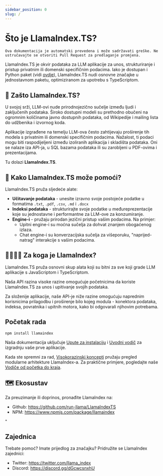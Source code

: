 ```yaml
---
sidebar_position: 0
slug: /
---
```


# Što je LlamaIndex.TS?

`Ova dokumentacija je automatski prevedena i može sadržavati greške. Ne ustručavajte se otvoriti Pull Request za predlaganje promjena.`

LlamaIndex.TS je okvir podataka za LLM aplikacije za unos, strukturiranje i pristup privatnim ili domenski specifičnim podacima. Iako je dostupan i Python paket (vidi [ovdje](https://docs.llamaindex.ai/en/stable/)), LlamaIndex.TS nudi osnovne značajke u jednostavnom paketu, optimiziranom za upotrebu s TypeScriptom.

## 🚀 Zašto LlamaIndex.TS?

U svojoj srži, LLM-ovi nude prirodnojezično sučelje između ljudi i zaključenih podataka. Široko dostupni modeli su prethodno obučeni na ogromnim količinama javno dostupnih podataka, od Wikipedije i mailing lista do udžbenika i izvornog koda.

Aplikacije izgrađene na temelju LLM-ova često zahtijevaju proširenje tih modela s privatnim ili domenski specifičnim podacima. Nažalost, ti podaci mogu biti raspodijeljeni između izoliranih aplikacija i skladišta podataka. Oni se nalaze iza API-ja, u SQL bazama podataka ili su zarobljeni u PDF-ovima i prezentacijama.

Tu dolazi **LlamaIndex.TS**.

## 🦙 Kako LlamaIndex.TS može pomoći?

LlamaIndex.TS pruža sljedeće alate:

- **Učitavanje podataka** - unesite izravno svoje postojeće podatke u formatima `.txt`, `.pdf`, `.csv`, `.md` i `.docx`
- **Indeksi podataka** - strukturirajte svoje podatke u međureprezentacije koje su jednostavne i performantne za LLM-ove za konzumiranje.
- **Engine-i** - pružaju prirodan jezični pristup vašim podacima. Na primjer:
  - Upitni engine-i su moćna sučelja za dohvat znanjem obogaćenog izlaza.
  - Chat engine-i su konverzacijska sučelja za višeporuku, "naprijed-natrag" interakcije s vašim podacima.

## 👨‍👩‍👧‍👦 Za koga je LlamaIndex?

LlamaIndex.TS pruža osnovni skup alata koji su bitni za sve koji grade LLM aplikacije s JavaScriptom i TypeScriptom.

Naša API razina visoke razine omogućuje početnicima da koriste LlamaIndex.TS za unos i upitivanje svojih podataka.

Za složenije aplikacije, naše API-je niže razine omogućuju naprednim korisnicima prilagodbu i proširenje bilo kojeg modula - konektora podataka, indeksa, povratnika i upitnih motora, kako bi odgovarali njihovim potrebama.

## Početak rada

`npm install llamaindex`

Naša dokumentacija uključuje [Upute za instalaciju](./installation.mdx) i [Uvodni vodič](./starter.md) za izgradnju vaše prve aplikacije.

Kada ste spremni za rad, [Visokorazinski koncepti](./getting_started/concepts.md) pružaju pregled modularne arhitekture LlamaIndex-a. Za praktične primjere, pogledajte naše [Vodiče od početka do kraja](./end_to_end.md).

## 🗺️ Ekosustav

Za preuzimanje ili doprinos, pronađite LlamaIndex na:

- Github: https://github.com/run-llama/LlamaIndexTS
- NPM: https://www.npmjs.com/package/llamaindex

"

## Zajednica

Trebate pomoć? Imate prijedlog za značajku? Pridružite se LlamaIndex zajednici:

- Twitter: https://twitter.com/llama_index
- Discord: https://discord.gg/dGcwcsnxhU
